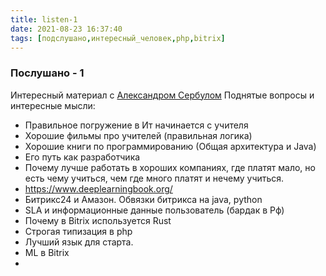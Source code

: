 ```yaml
---
title: listen-1
date: 2021-08-23 16:37:40
tags: [подслушано,интересный_человек,php,bitrix]
---
```

### Послушано - 1

Интересный материал с [Александром Сербулом](https://sdcast.ksdaemon.ru/2020/02/sdcast-113/)
Поднятые вопросы и интересные мысли:
* Правильное погружение в Ит начинается с учителя
* Хорошие фильмы про учителей (правильная логика)
* Хорошие книги по программированию (Общая архитектура и Java)
* Его путь как разработчика
* Почему лучше работать в хороших компаниях, где платят мало, но есть чему учиться, чем где много платят и нечему учиться.
* https://www.deeplearningbook.org/
* Битрикс24 и Амазон. Обвязки битрикса на java, python
* SLA и информационные данные пользователь (бардак в Рф)
* Почему в Bitrix используется Rust
* Строгая типизация в php
* Лучший язык для старта.
* ML в Bitrix
* 